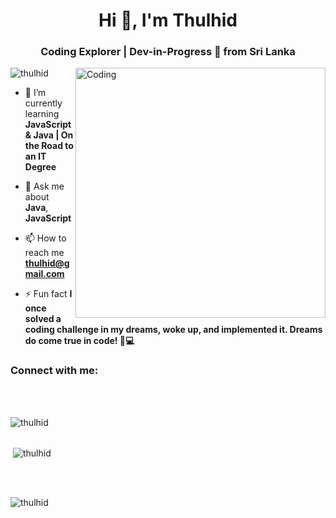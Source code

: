 
<h1 align="center">Hi 👋, I'm Thulhid</h1>
<h3 align="center">Coding Explorer | Dev-in-Progress 🚀 from Sri Lanka</h3>
<img align="right" alt="Coding" width="400" src="https://cdn.dribbble.com/users/1162077/screenshots/4649464/skatter-programmer.gif">

<p align="left"> <img src="https://komarev.com/ghpvc/?username=thulhid&label=Profile%20views&color=0e75b6&style=flat" alt="thulhid" /> </p>

- 🌱 I’m currently learning **JavaScript & Java | On the Road to an IT Degree**

- 💬 Ask me about **Java**, **JavaScript**

- 📫 How to reach me **thulhid@gmail.com**

- ⚡ Fun fact **I once solved a coding challenge in my dreams, woke up, and implemented it. Dreams do come true in code! 💭💻**

<h3 align="left">Connect with me:</h3>
<p align="left">
</p>
<br>
<br>

<p><img align="left" src="https://github-readme-stats.vercel.app/api/top-langs?username=thulhid&show_icons=true&locale=en&layout=compact" alt="thulhid" /></p>



<br>
<br>
<p>&nbsp;<img align="center" src="https://github-readme-stats.vercel.app/api?username=thulhid&show_icons=true&locale=en" alt="thulhid" /></p>

<br>
<br>
<p><img align="center" src="https://github-readme-streak-stats.herokuapp.com/?user=thulhid&" alt="thulhid" /></p>
